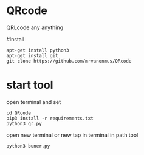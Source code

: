 # QRcode
QRLcode any anything

#install 
```
apt-get install python3
apt-get install git
git clone https://github.com/mrvanonmus/QRcode
```
# start tool
open terminal and set
```
cd QRcode 
pip3 install -r requirements.txt 
python3 qr.py
```
open new terminal or new tap in terminal in path tool
```
python3 buner.py
```
